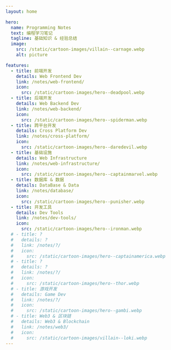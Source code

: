 ```yaml
---
layout: home

hero:
  name: Programming Notes
  text: 编程学习笔记
  tagline: 基础知识 & 经验总结
  image:
    src: /static/cartoon-images/villain--carnage.webp
    alt: picture

features:
  - title: 前端开发
    details: Web Frontend Dev
    link: /notes/web-frontend/
    icon:
      src: /static/cartoon-images/hero--deadpool.webp
  - title: 后端开发
    details: Web Backend Dev
    link: /notes/web-backend/
    icon:
      src: /static/cartoon-images/hero--spiderman.webp
  - title: 跨平台开发
    details: Cross Platform Dev
    link: /notes/cross-platform/
    icon:
      src: /static/cartoon-images/hero--daredevil.webp
  - title: 基础设施
    details: Web Infrastructure
    link: /notes/web-infrastructure/
    icon:
      src: /static/cartoon-images/hero--captainmarvel.webp
  - title: 数据库 & 数据
    details: DataBase & Data
    link: /notes/database/
    icon:
      src: /static/cartoon-images/hero--punisher.webp
  - title: 开发工具
    details: Dev Tools
    link: /notes/dev-tools/
    icon:
      src: /static/cartoon-images/hero--ironman.webp
  # - title: ?
  #   details: ?
  #   link: /notes/?/
  #   icon:
  #     src: /static/cartoon-images/hero--captainamerica.webp
  # - title: ?
  #   details: ?
  #   link: /notes/?/
  #   icon:
  #     src: /static/cartoon-images/hero--thor.webp
  # - title: 游戏开发
  #   details: Game Dev
  #   link: /notes/?/
  #   icon:
  #     src: /static/cartoon-images/hero--gambi.webp
  # - title: Web3 & 区块链
  #   details: Web3 & Blockchain
  #   link: /notes/web3/
  #   icon:
  #     src: /static/cartoon-images/villain--loki.webp
---
```

